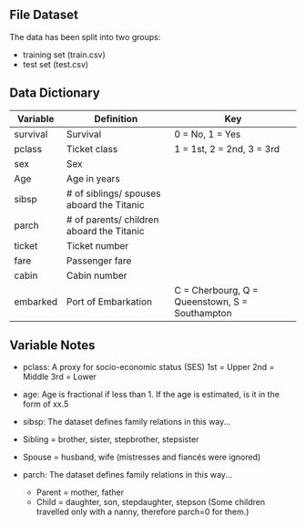 ## File Dataset

The data has been split into two groups:
- training set (train.csv)
- test set (test.csv)

## Data Dictionary

Variable | Definition | Key | 
--- | --- | --- 
survival | Survival | 0 = No, 1 = Yes |
pclass | Ticket class | 1 = 1st, 2 = 2nd, 3 = 3rd |
sex | Sex |  |
Age | Age in years  |  |
sibsp | # of siblings/ spouses aboard the Titanic  |  |
parch | # of parents/ children aboard the Titanic  |  |
ticket | Ticket number |  |
fare | Passenger fare |  |
cabin | Cabin number |  |
embarked | Port of Embarkation | C = Cherbourg, Q = Queenstown, S = Southampton |

## Variable Notes

- pclass: A proxy for socio-economic status (SES)
1st = Upper
2nd = Middle
3rd = Lower

- age: Age is fractional if less than 1. If the age is estimated, is it in the form of xx.5

- sibsp: The dataset defines family relations in this way...
- Sibling = brother, sister, stepbrother, stepsister
- Spouse = husband, wife (mistresses and fiancés were ignored)

- parch: The dataset defines family relations in this way...
    - Parent = mother, father
    - Child = daughter, son, stepdaughter, stepson
(Some children travelled only with a nanny, therefore parch=0 for them.)
 	 	
 		
 	 	
 	 	
 	 	
 	 	
 	 	
 	 	